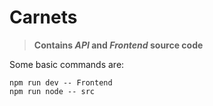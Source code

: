 # Carnets
> **Contains _API_ and _Frontend_ source code**

Some basic commands are:
```
npm run dev -- Frontend
npm run node -- src
```
